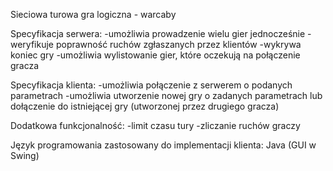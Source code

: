 Sieciowa turowa gra logiczna - warcaby

Specyfikacja serwera:
-umożliwia prowadzenie wielu gier jednocześnie
-weryfikuje poprawność ruchów zgłaszanych przez klientów
-wykrywa koniec gry
-umożliwia wylistowanie gier, które oczekują na połączenie gracza

Specyfikacja klienta:
-umożliwia połączenie z serwerem o podanych parametrach
-umożliwia utworzenie nowej gry o zadanych parametrach lub dołączenie do istniejącej gry (utworzonej przez drugiego gracza)

Dodatkowa funkcjonalność:
-limit czasu tury
-zliczanie ruchów graczy

Język programowania zastosowany do implementacji klienta: Java (GUI w Swing)